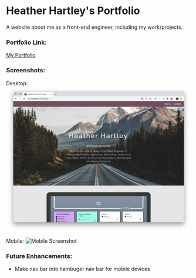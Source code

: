 # Heather Hartley's Portfolio

A website about me as a front-end engineer, including my work/projects.

### Portfolio Link:
[My Portfolio](http://heather-hartley-portfolio.s3-website-us-west-2.amazonaws.com/)

### Screenshots:
Desktop:
![Desktop Screenshot](portfolio-ss.png)

Mobile:
![Mobile Screenshot]()

### Future Enhancements:
* Make nav bar into hambuger nav bar for mobile devices
